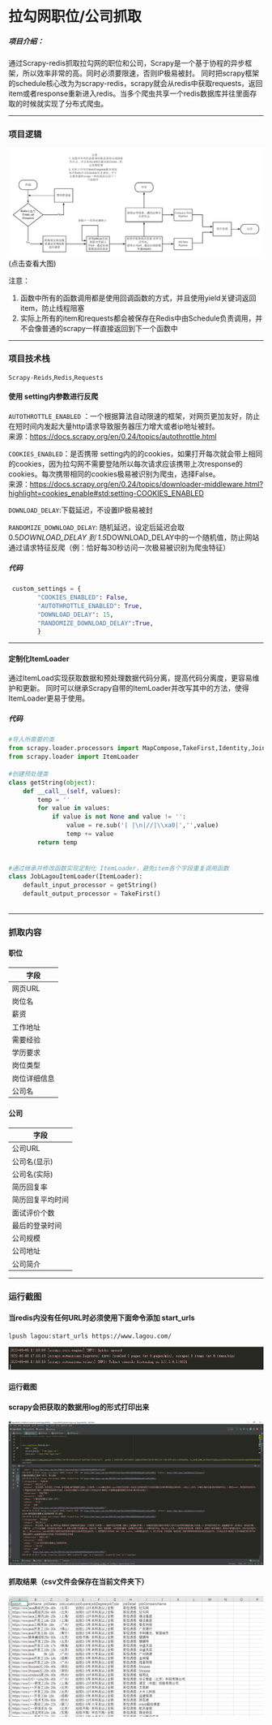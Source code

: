 # 拉勾网职位/公司抓取

##### 项目介绍：
通过Scrapy-redis抓取拉勾网的职位和公司，Scrapy是一个基于协程的异步框架，所以效率非常的高。同时必须要限速，否则IP极易被封。
同时把scrapy框架的schedule核心改为为scrapy-redis，scrapy就会从redis中获取requests，返回item或者response重新进入redis。当多个爬虫共享一个redis数据库并往里面存取的时候就实现了分布式爬虫。

**** 
### 项目逻辑
![淘宝抓取逻辑](./imgs/流程图.png)
(点击查看大图)

注意：
1. 函数中所有的函数调用都是使用回调函数的方式，并且使用yield关键词返回item，防止线程阻塞
2. 实际上所有的item和requests都会被保存在Redis中由Schedule负责调用，并不会像普通的scrapy一样直接返回到下一个函数中

**** 
### 项目技术栈
`Scrapy-Reids`,`Redis`,`Requests`



#### 使用 setting内参数进行反爬

`AUTOTHROTTLE_ENABLED` ：一个根据算法自动限速的框架，对网页更加友好，防止在短时间内发起大量http请求导致服务器压力增大或者ip地址被封。  
来源：https://docs.scrapy.org/en/0.24/topics/autothrottle.html
  
`COOKIES_ENABLED`：是否携带 setting内的的cookies，如果打开每次就会带上相同的cookies，因为拉勾网不需要登陆所以每次请求应该携带上次response的cookies。每次携带相同的cookies极易被识别为爬虫，选择False。  
来源：https://docs.scrapy.org/en/0.24/topics/downloader-middleware.html?highlight=cookies_enable#std:setting-COOKIES_ENABLED

`DOWNLOAD_DELAY`:下载延迟，不设置IP极易被封  
  
`RANDOMIZE_DOWNLOAD_DELAY`:  随机延迟，设定后延迟会取 0.5*DOWNLOAD_DELAY 到 1.5*DOWNLOAD_DELAY中的一个随机值，防止网站通过请求特征反爬（例：恰好每30秒访问一次极易被识别为爬虫特征）

##### 代码
```python
 custom_settings = {
        "COOKIES_ENABLED": False,
        "AUTOTHROTTLE_ENABLED": True,
        "DOWNLOAD_DELAY": 15,
        "RANDOMIZE_DOWNLOAD_DELAY":True,
        }
```
**** 
#### 定制化ItemLoader
通过ItemLoad实现获取数据和预处理数据代码分离，提高代码分离度，更容易维护和更新。
同时可以继承Scrapy自带的ItemLoader并改写其中的方法，使得ItemLoader更易于使用。

##### 代码
```python
#导入所需要的类
from scrapy.loader.processors import MapCompose,TakeFirst,Identity,Join
from scrapy.loader import ItemLoader

#创建预处理类
class getString(object):
    def __call__(self, values):
        temp = ''
        for value in values:
            if value is not None and value != '':
                value = re.sub('| |\n|//|\\xa0|','',value)
                temp += value
        return temp


#通过继承并修改函数实现定制化 ItemLoader，避免item各个字段重复调用函数
class JobLagouItemLoader(ItemLoader):
    default_input_processor = getString()
    default_output_processor = TakeFirst()
    
```

****  
### 抓取内容
#### 职位
|字段|
|---|
|网页URL|
|岗位名|
|薪资|
|工作地址|
|需要经验|
|学历要求|
|岗位类型|
|岗位详细信息|
|公司名|

#### 公司
|字段|
|---|
|公司URL|
|公司名(显示)|
|公司名(实际)|
|简历回复率|
|简历回复平均时间|
|面试评价个数|
|最后的登录时间|
|公司规模|
|公司地址|
|公司简介|

****  
### 运行截图
#### 当redis内没有任何URL时必须使用下面命令添加 start_urls
```
lpush lagou:start_urls https://www.lagou.com/
```
![运行截图](./imgs/等待中.png)

#### 运行截图
#### scrapy会把获取的数据用log的形式打印出来
![运行截图](./imgs/抓取界面.png)

#### 抓取结果（csv文件会保存在当前文件夹下）
![运行截图](./imgs/抓取结果.png)


